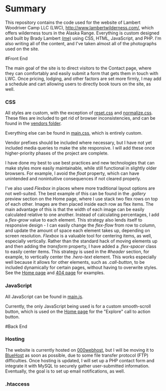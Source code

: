 # Summary

This repository contains the code used for the website of Lambert Woodriver Camp LLC (LWC), http://www.lambertwilderness.com/, which offers wilderness tours in the Alaska Range. Everything is custom designed and built by Brady Lambert [(me)](https://github.com/lambertbrady) using CSS, HTML, JavaScript, and PHP. I'm also writing all of the content, and I've taken almost all of the photographs used on the site.

#Front End

The main goal of the site is to direct visitors to the Contact page, where they can comfortably and easily submit a form that gets them in touch with LWC. Once pricing, lodging, and other factors are set more firmly, I may add a schedule and cart allowing users to directly book tours on the site, as well.

### CSS

All styles are custom, with the exception of [reset.css](http://meyerweb.com/eric/tools/css/reset/) and [normalize.css](github.com/necolas/normalize.css). These files are included to get rid of browser inconsistencies, and can be found in the [vendors folder](../master/vendors/).

Everything else can be found in [main.css](../master/main.css), which is entirely custom.

Vendor prefixes should be included where necessary, but I have not yet included media queries to make the site responsive. I will add these once higher-priority phases of the project are complete.

I have done my best to use best practices and new technologies that can make styles more easily maintainable, while still functional in slightly older browsers. For example, I avoid the *float* property, which can have unintended and nonintuitive consequences if not cleared properly.

I've also used *Flexbox* in places where more traditional layout options are not well-suited. The best example of this can be found in the *.gallery* preview section on the Home page, where I use stack two flex rows on top of each other. Images are then placed inside each row as flex items. The main advantage of this is that the width of each image can be easily calculated relative to one another. Instead of calculating percentages, I add a *flex-grow* value to each element. This strategy also lends itself to responsive design - I can easily change the *flex-flow* from row to column, and update the amount of space each element takes up, depending on screen resolution. *Flexbox* is a valuable tool for centering items, as well, especially vertically. Rather than the standard hack of moving elements up and then adding the *transform* property, I have added a *.flex-spacer* class to easily center items. This strategy is used in the *#header* section, for example, to vertically center the *.hero-text* element. This works especially well because it allows for other elements, such as *.call-button*, to be included dynamically for certain pages, without having to overwrite styles. See the [Home page](http://www.lambertwilderness.com/) and [404 page](http://www.lambertwilderness.com/404) for examples.

### JavaScript

All JavaScript can be found in [main.js](../master/main.js).

Currently, the only JavaScript being used is for a custom smooth-scroll button, which is used on the [Home page](http://www.lambertwilderness.com/) for the "Explore" call to action button. 

#Back End

### Hosting

The website is currently hosted on [000webhost](https://www.000webhost.com/), but I will be moving it to [BlueHost](https://www.bluehost.com/) as soon as possible, due to some file transfer protocol (FTP) difficulties. Once hosting is updated, I will set up a PHP contact form and integrate it with MySQL to securely gather user-submitted information. Eventually, the goal is to set up email notifications, as well.

### .htaccess

